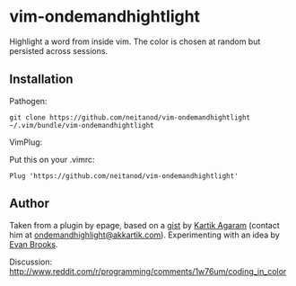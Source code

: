 vim-ondemandhightlight
=========

Highlight a word from inside vim. The color is chosen at random but
persisted across sessions.


## Installation

Pathogen:
```
git clone https://github.com/neitanod/vim-ondemandhightlight ~/.vim/bundle/vim-ondemandhightlight
```

VimPlug:

Put this on your .vimrc:
```
Plug 'https://github.com/neitanod/vim-ondemandhightlight'
```


## Author

Taken from a plugin by epage, based on a [gist](https://gist.github.com/akkartik/8642131) by [Kartik Agaram](http://akkartik.name) (contact him at ondemandhighlight@akkartik.com).  Experimenting with an idea by [Evan Brooks](https://medium.com/p/3a6db2743a1e).

Discussion: http://www.reddit.com/r/programming/comments/1w76um/coding_in_color



